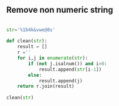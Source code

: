   
## Remove non numeric string  
  
  
  
```python  
  
str='%1b4k&vwe@8s'  
  
def clean(str):  
	result = []  
	r =''  
	for i,j in enumerate(str):  
		if (not j.isalnum()) and i>0:  
			result.append(str[i-1])  
		else:  
			result.append(j)  
	return r.join(result)  
  
clean(str)  
  
```